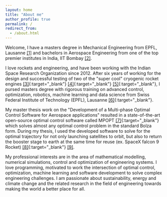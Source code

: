```yaml
---
layout: home
title: "About me"
author_profile: true
permalink: /
redirect_from:
  - /about.html
---
```


Welcome, I have a masters degree in Mechanical Engineering from EPFL, Lausanne [[1]](/assets/msdev.pdf) and bachelors in Aerospace Engineering from one of the top premier institutes in India, IIT Bombay [[2]](/assets/btdev.pdf).


I love rockets and engineering, and have been working with the Indian Space Research Organization since 2012. After six years of working for the design and successful testing of two of the "super cool" cryogenic rocket engines [[3]](https://www.inae.in/expert-profile-view/?cid=2862){:target="_blank"} [[4]](https://iafastro.directory/iac/paper/id/70925/summary/){:target="_blank"} [[5]](https://iafastro.directory/iac/paper/id/70945/summary/){:target="_blank"}, I  pursed masters degree with rigorous training on advanced control, optimization, robotics, machine learning and data science from Swiss Federal Institute of Technology (EPFL), Lausanne [[6]](/education/){:target="_blank"}.


My master thesis work on the "Development of a Multi-phase Optimal Control Software for Aerospace applications" resulted in a state-of-the-art open-source optimal control software called MPOPT [[7]](https://github.com/mpopt/mpopt){:target="_blank"} which solves almost any optimal control problem in the
standard Bolza form. During my thesis, I used the developed software to solve for the optimal trajectory for not only launching satellites to orbit, but also to return the booster stage to earth at the same time for reuse (ex. SpaceX falcon 9 Rocket) [[8]](https://mpopt.readthedocs.io/){:target="_blank"} [[9]](https://scholar.google.com/citations?user=s9MYi38AAAAJ&hl=en&citsig=AMD79op8WpK06BipbEVqHJDaDbPiupN8YQ).


My professional interests are in the area of mathematical
modelling, numerical simulations, control and optimization of engineering systems. I love programming, motivated to work the intersection of optimal control, optimization, machine learning and software development to solve complex engineering challenges. I am passionate about sustainability, energy and climate change and the related research in the field of engineering towards making the world a better place for all.
